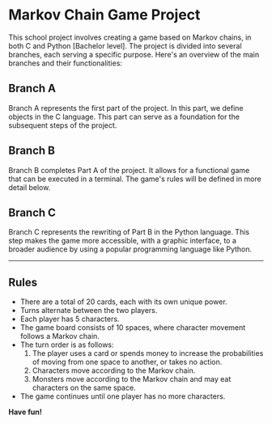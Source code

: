 # Markov Chain Game Project

This school project involves creating a game based on Markov chains, in both C and Python \[Bachelor level\]. The project is divided into several branches, each serving a specific purpose. Here's an overview of the main branches and their functionalities:

## Branch A

Branch A represents the first part of the project. In this part, we define objects in the C language. This part can serve as a foundation for the subsequent steps of the project.

## Branch B

Branch B completes Part A of the project. It allows for a functional game that can be executed in a terminal. The game's rules will be defined in more detail below.

## Branch C

Branch C represents the rewriting of Part B in the Python language. This step makes the game more accessible, with a graphic interface, to a broader audience by using a popular programming language like Python.

---
## Rules

- There are a total of 20 cards, each with its own unique power.
- Turns alternate between the two players.
- Each player has 5 characters.
- The game board consists of 10 spaces, where character movement follows a Markov chain.
- The turn order is as follows:
    1. The player uses a card or spends money to increase the probabilities of moving from one space to another, or takes no action.
    2. Characters move according to the Markov chain.
    3. Monsters move according to the Markov chain and may eat characters on the same space.
- The game continues until one player has no more characters.

**Have fun!**
